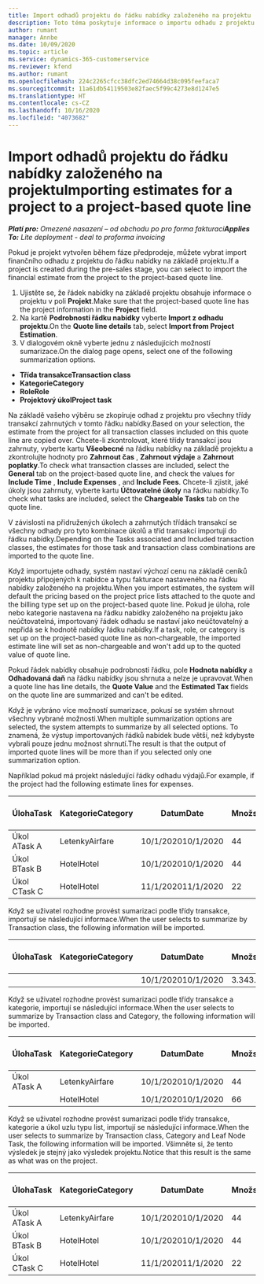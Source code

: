 ```yaml
---
title: Import odhadů projektu do řádku nabídky založeného na projektu
description: Toto téma poskytuje informace o importu odhadu z projektu na řádek nabídky.
author: rumant
manager: Annbe
ms.date: 10/09/2020
ms.topic: article
ms.service: dynamics-365-customerservice
ms.reviewer: kfend
ms.author: rumant
ms.openlocfilehash: 224c2265cfcc38dfc2ed74664d38c095feefaca7
ms.sourcegitcommit: 11a61db54119503e82faec5f99c4273e8d1247e5
ms.translationtype: HT
ms.contentlocale: cs-CZ
ms.lasthandoff: 10/16/2020
ms.locfileid: "4073682"
---
```

# <a name="importing-estimates-for-a-project-to-a-project-based-quote-line"></a><span data-ttu-id="743d9-103">Import odhadů projektu do řádku nabídky založeného na projektu</span><span class="sxs-lookup"><span data-stu-id="743d9-103">Importing estimates for a project to a project-based quote line</span></span>

<span data-ttu-id="743d9-104">_**Platí pro:** Omezené nasazení – od obchodu po pro forma fakturaci_</span><span class="sxs-lookup"><span data-stu-id="743d9-104">_**Applies To:** Lite deployment - deal to proforma invoicing_</span></span>

<span data-ttu-id="743d9-105">Pokud je projekt vytvořen během fáze předprodeje, můžete vybrat import finančního odhadu z projektu do řádku nabídky na základě projektu.</span><span class="sxs-lookup"><span data-stu-id="743d9-105">If a project is created during the pre-sales stage, you can select to import the financial estimate from the project to the project-based quote line.</span></span>

1. <span data-ttu-id="743d9-106">Ujistěte se, že řádek nabídky na základě projektu obsahuje informace o projektu v poli **Projekt**.</span><span class="sxs-lookup"><span data-stu-id="743d9-106">Make sure that the project-based quote line has the project information in the **Project** field.</span></span>
2. <span data-ttu-id="743d9-107">Na kartě **Podrobnosti řádku nabídky** vyberte **Import z odhadu projektu**.</span><span class="sxs-lookup"><span data-stu-id="743d9-107">On the **Quote line details** tab, select **Import from Project Estimation**.</span></span>
3. <span data-ttu-id="743d9-108">V dialogovém okně vyberte jednu z následujících možností sumarizace.</span><span class="sxs-lookup"><span data-stu-id="743d9-108">On the dialog page opens, select one of the following summarization options.</span></span>

  - <span data-ttu-id="743d9-109">**Třída transakce**</span><span class="sxs-lookup"><span data-stu-id="743d9-109">**Transaction class**</span></span>
  - <span data-ttu-id="743d9-110">**Kategorie**</span><span class="sxs-lookup"><span data-stu-id="743d9-110">**Category**</span></span>
  - <span data-ttu-id="743d9-111">**Role**</span><span class="sxs-lookup"><span data-stu-id="743d9-111">**Role**</span></span> 
  - <span data-ttu-id="743d9-112">**Projektový úkol**</span><span class="sxs-lookup"><span data-stu-id="743d9-112">**Project task**</span></span>

<span data-ttu-id="743d9-113">Na základě vašeho výběru se zkopíruje odhad z projektu pro všechny třídy transakcí zahrnutých v tomto řádku nabídky.</span><span class="sxs-lookup"><span data-stu-id="743d9-113">Based on your selection, the estimate from the project for all transaction classes included on this quote line are copied over.</span></span> <span data-ttu-id="743d9-114">Chcete-li zkontrolovat, které třídy transakcí jsou zahrnuty, vyberte kartu **Všeobecné** na řádku nabídky na základě projektu a zkontrolujte hodnoty pro **Zahrnout čas** , **Zahrnout výdaje** a **Zahrnout poplatky**.</span><span class="sxs-lookup"><span data-stu-id="743d9-114">To check what transaction classes are included, select the **General** tab on the project-based quote line, and check the values for **Include Time** , **Include Expenses** , and **Include Fees**.</span></span>  <span data-ttu-id="743d9-115">Chcete-li zjistit, jaké úkoly jsou zahrnuty, vyberte kartu **Účtovatelné úkoly** na řádku nabídky.</span><span class="sxs-lookup"><span data-stu-id="743d9-115">To check what tasks are included, select the **Chargeable Tasks** tab on the quote line.</span></span>

<span data-ttu-id="743d9-116">V závislosti na přidružených úkolech a zahrnutých třídách transakcí se všechny odhady pro tyto kombinace úkolů a tříd transakcí importují do řádku nabídky.</span><span class="sxs-lookup"><span data-stu-id="743d9-116">Depending on the Tasks associated and Included transaction classes, the estimates for those task and transaction class combinations are imported to the quote line.</span></span>

<span data-ttu-id="743d9-117">Když importujete odhady, systém nastaví výchozí cenu na základě ceníků projektu připojených k nabídce a typu fakturace nastaveného na řádku nabídky založeného na projektu.</span><span class="sxs-lookup"><span data-stu-id="743d9-117">When you import estimates, the system will default the pricing based on the project price lists attached to the quote and the billing type set up on the project-based quote line.</span></span> <span data-ttu-id="743d9-118">Pokud je úloha, role nebo kategorie nastavena na řádku nabídky založeného na projektu jako neúčtovatelná, importovaný řádek odhadu se nastaví jako neúčtovatelný a nepřidá se k hodnotě nabídky řádku nabídky.</span><span class="sxs-lookup"><span data-stu-id="743d9-118">If a task, role, or category is set up on the project-based quote line as non-chargeable, the imported estimate line will set as non-chargeable and won't add up to the quoted value of quote line.</span></span>

<span data-ttu-id="743d9-119">Pokud řádek nabídky obsahuje podrobnosti řádku, pole **Hodnota nabídky** a **Odhadovaná daň** na řádku nabídky jsou shrnuta a nelze je upravovat.</span><span class="sxs-lookup"><span data-stu-id="743d9-119">When a quote line has line details, the **Quote Value** and the **Estimated Tax** fields on the quote line are summarized and can't be edited.</span></span>

<span data-ttu-id="743d9-120">Když je vybráno více možností sumarizace, pokusí se systém shrnout všechny vybrané možnosti.</span><span class="sxs-lookup"><span data-stu-id="743d9-120">When multiple summarization options are selected, the system attempts to summarize by all selected options.</span></span> <span data-ttu-id="743d9-121">To znamená, že výstup importovaných řádků nabídek bude větší, než kdybyste vybrali pouze jednu možnost shrnutí.</span><span class="sxs-lookup"><span data-stu-id="743d9-121">The result is that the output of imported quote lines will be more than if you selected only one summarization option.</span></span>

<span data-ttu-id="743d9-122">Například pokud má projekt následující řádky odhadu výdajů.</span><span class="sxs-lookup"><span data-stu-id="743d9-122">For example, if the project had the following estimate lines for expenses.</span></span>

| <span data-ttu-id="743d9-123">Úloha</span><span class="sxs-lookup"><span data-stu-id="743d9-123">Task</span></span> | <span data-ttu-id="743d9-124">Kategorie</span><span class="sxs-lookup"><span data-stu-id="743d9-124">Category</span></span> | <span data-ttu-id="743d9-125">Datum</span><span class="sxs-lookup"><span data-stu-id="743d9-125">Date</span></span> | <span data-ttu-id="743d9-126">Množství</span><span class="sxs-lookup"><span data-stu-id="743d9-126">Quantity</span></span> | <span data-ttu-id="743d9-127">Cena za jednotku</span><span class="sxs-lookup"><span data-stu-id="743d9-127">Unit price</span></span> | <span data-ttu-id="743d9-128">Množství</span><span class="sxs-lookup"><span data-stu-id="743d9-128">Amount</span></span> |
| --- | --- | --- | --- | --- | --- |
| <span data-ttu-id="743d9-129">Úkol A</span><span class="sxs-lookup"><span data-stu-id="743d9-129">Task A</span></span> | <span data-ttu-id="743d9-130">Letenky</span><span class="sxs-lookup"><span data-stu-id="743d9-130">Airfare</span></span> | <span data-ttu-id="743d9-131">10/1/2020</span><span class="sxs-lookup"><span data-stu-id="743d9-131">10/1/2020</span></span> | <span data-ttu-id="743d9-132">4</span><span class="sxs-lookup"><span data-stu-id="743d9-132">4</span></span> | <span data-ttu-id="743d9-133">400</span><span class="sxs-lookup"><span data-stu-id="743d9-133">400</span></span> | <span data-ttu-id="743d9-134">1600</span><span class="sxs-lookup"><span data-stu-id="743d9-134">1600</span></span> |
| <span data-ttu-id="743d9-135">Úkol B</span><span class="sxs-lookup"><span data-stu-id="743d9-135">Task B</span></span> | <span data-ttu-id="743d9-136">Hotel</span><span class="sxs-lookup"><span data-stu-id="743d9-136">Hotel</span></span> | <span data-ttu-id="743d9-137">10/1/2020</span><span class="sxs-lookup"><span data-stu-id="743d9-137">10/1/2020</span></span> | <span data-ttu-id="743d9-138">4</span><span class="sxs-lookup"><span data-stu-id="743d9-138">4</span></span> | <span data-ttu-id="743d9-139">200</span><span class="sxs-lookup"><span data-stu-id="743d9-139">200</span></span> | <span data-ttu-id="743d9-140">800</span><span class="sxs-lookup"><span data-stu-id="743d9-140">800</span></span> |
| <span data-ttu-id="743d9-141">Úkol C</span><span class="sxs-lookup"><span data-stu-id="743d9-141">Task C</span></span> | <span data-ttu-id="743d9-142">Hotel</span><span class="sxs-lookup"><span data-stu-id="743d9-142">Hotel</span></span> | <span data-ttu-id="743d9-143">11/1/2020</span><span class="sxs-lookup"><span data-stu-id="743d9-143">11/1/2020</span></span> | <span data-ttu-id="743d9-144">2</span><span class="sxs-lookup"><span data-stu-id="743d9-144">2</span></span> | <span data-ttu-id="743d9-145">200</span><span class="sxs-lookup"><span data-stu-id="743d9-145">200</span></span> | <span data-ttu-id="743d9-146">400</span><span class="sxs-lookup"><span data-stu-id="743d9-146">400</span></span> |

<span data-ttu-id="743d9-147">Když se uživatel rozhodne provést sumarizaci podle třídy transakce, importují se následující informace.</span><span class="sxs-lookup"><span data-stu-id="743d9-147">When the user selects to summarize by Transaction class, the following information will be imported.</span></span>

| <span data-ttu-id="743d9-148">Úloha</span><span class="sxs-lookup"><span data-stu-id="743d9-148">Task</span></span> | <span data-ttu-id="743d9-149">Kategorie</span><span class="sxs-lookup"><span data-stu-id="743d9-149">Category</span></span> | <span data-ttu-id="743d9-150">Datum</span><span class="sxs-lookup"><span data-stu-id="743d9-150">Date</span></span> | <span data-ttu-id="743d9-151">Množství</span><span class="sxs-lookup"><span data-stu-id="743d9-151">Quantity</span></span> | <span data-ttu-id="743d9-152">Cena za jednotku</span><span class="sxs-lookup"><span data-stu-id="743d9-152">Unit price</span></span> | <span data-ttu-id="743d9-153">Množství</span><span class="sxs-lookup"><span data-stu-id="743d9-153">Amount</span></span> |
| --- | --- | --- | --- | --- | --- |
|||<span data-ttu-id="743d9-154">10/1/2020</span><span class="sxs-lookup"><span data-stu-id="743d9-154">10/1/2020</span></span> | <span data-ttu-id="743d9-155">3.34</span><span class="sxs-lookup"><span data-stu-id="743d9-155">3.34</span></span> | <span data-ttu-id="743d9-156">840</span><span class="sxs-lookup"><span data-stu-id="743d9-156">840</span></span> | <span data-ttu-id="743d9-157">2800</span><span class="sxs-lookup"><span data-stu-id="743d9-157">2800</span></span> |

<span data-ttu-id="743d9-158">Když se uživatel rozhodne provést sumarizaci podle třídy transakce a kategorie, importují se následující informace.</span><span class="sxs-lookup"><span data-stu-id="743d9-158">When the user selects to summarize by Transaction class and Category, the following information will be imported.</span></span>

| <span data-ttu-id="743d9-159">Úloha</span><span class="sxs-lookup"><span data-stu-id="743d9-159">Task</span></span> | <span data-ttu-id="743d9-160">Kategorie</span><span class="sxs-lookup"><span data-stu-id="743d9-160">Category</span></span> | <span data-ttu-id="743d9-161">Datum</span><span class="sxs-lookup"><span data-stu-id="743d9-161">Date</span></span> | <span data-ttu-id="743d9-162">Množství</span><span class="sxs-lookup"><span data-stu-id="743d9-162">Quantity</span></span> | <span data-ttu-id="743d9-163">Cena za jednotku</span><span class="sxs-lookup"><span data-stu-id="743d9-163">Unit price</span></span> | <span data-ttu-id="743d9-164">Množství</span><span class="sxs-lookup"><span data-stu-id="743d9-164">Amount</span></span> |
| --- | --- | --- | --- | --- | --- |
| <span data-ttu-id="743d9-165">Úkol A</span><span class="sxs-lookup"><span data-stu-id="743d9-165">Task A</span></span> | <span data-ttu-id="743d9-166">Letenky</span><span class="sxs-lookup"><span data-stu-id="743d9-166">Airfare</span></span> | <span data-ttu-id="743d9-167">10/1/2020</span><span class="sxs-lookup"><span data-stu-id="743d9-167">10/1/2020</span></span> | <span data-ttu-id="743d9-168">4</span><span class="sxs-lookup"><span data-stu-id="743d9-168">4</span></span> | <span data-ttu-id="743d9-169">400</span><span class="sxs-lookup"><span data-stu-id="743d9-169">400</span></span> | <span data-ttu-id="743d9-170">1600</span><span class="sxs-lookup"><span data-stu-id="743d9-170">1600</span></span> |
| | <span data-ttu-id="743d9-171">Hotel</span><span class="sxs-lookup"><span data-stu-id="743d9-171">Hotel</span></span> | <span data-ttu-id="743d9-172">10/1/2020</span><span class="sxs-lookup"><span data-stu-id="743d9-172">10/1/2020</span></span> | <span data-ttu-id="743d9-173">6</span><span class="sxs-lookup"><span data-stu-id="743d9-173">6</span></span> | <span data-ttu-id="743d9-174">200</span><span class="sxs-lookup"><span data-stu-id="743d9-174">200</span></span> | <span data-ttu-id="743d9-175">1200</span><span class="sxs-lookup"><span data-stu-id="743d9-175">1200</span></span> |

<span data-ttu-id="743d9-176">Když se uživatel rozhodne provést sumarizaci podle třídy transakce, kategorie a úkol uzlu typu list, importují se následující informace.</span><span class="sxs-lookup"><span data-stu-id="743d9-176">When the user selects to summarize by Transaction class, Category and Leaf Node Task, the following information will be imported.</span></span> <span data-ttu-id="743d9-177">Všimněte si, že tento výsledek je stejný jako výsledek projektu.</span><span class="sxs-lookup"><span data-stu-id="743d9-177">Notice that this result is the same as what was on the project.</span></span>

| <span data-ttu-id="743d9-178">Úloha</span><span class="sxs-lookup"><span data-stu-id="743d9-178">Task</span></span> | <span data-ttu-id="743d9-179">Kategorie</span><span class="sxs-lookup"><span data-stu-id="743d9-179">Category</span></span> | <span data-ttu-id="743d9-180">Datum</span><span class="sxs-lookup"><span data-stu-id="743d9-180">Date</span></span> | <span data-ttu-id="743d9-181">Množství</span><span class="sxs-lookup"><span data-stu-id="743d9-181">Quantity</span></span> | <span data-ttu-id="743d9-182">Cena za jednotku</span><span class="sxs-lookup"><span data-stu-id="743d9-182">Unit price</span></span> | <span data-ttu-id="743d9-183">Množství</span><span class="sxs-lookup"><span data-stu-id="743d9-183">Amount</span></span> |
| --- | --- | --- | --- | --- | --- |
| <span data-ttu-id="743d9-184">Úkol A</span><span class="sxs-lookup"><span data-stu-id="743d9-184">Task A</span></span> | <span data-ttu-id="743d9-185">Letenky</span><span class="sxs-lookup"><span data-stu-id="743d9-185">Airfare</span></span> | <span data-ttu-id="743d9-186">10/1/2020</span><span class="sxs-lookup"><span data-stu-id="743d9-186">10/1/2020</span></span> | <span data-ttu-id="743d9-187">4</span><span class="sxs-lookup"><span data-stu-id="743d9-187">4</span></span> | <span data-ttu-id="743d9-188">400</span><span class="sxs-lookup"><span data-stu-id="743d9-188">400</span></span> | <span data-ttu-id="743d9-189">1600</span><span class="sxs-lookup"><span data-stu-id="743d9-189">1600</span></span> |
| <span data-ttu-id="743d9-190">Úkol B</span><span class="sxs-lookup"><span data-stu-id="743d9-190">Task B</span></span> | <span data-ttu-id="743d9-191">Hotel</span><span class="sxs-lookup"><span data-stu-id="743d9-191">Hotel</span></span> | <span data-ttu-id="743d9-192">10/1/2020</span><span class="sxs-lookup"><span data-stu-id="743d9-192">10/1/2020</span></span> | <span data-ttu-id="743d9-193">4</span><span class="sxs-lookup"><span data-stu-id="743d9-193">4</span></span> | <span data-ttu-id="743d9-194">200</span><span class="sxs-lookup"><span data-stu-id="743d9-194">200</span></span> | <span data-ttu-id="743d9-195">800</span><span class="sxs-lookup"><span data-stu-id="743d9-195">800</span></span> |
| <span data-ttu-id="743d9-196">Úkol C</span><span class="sxs-lookup"><span data-stu-id="743d9-196">Task C</span></span> | <span data-ttu-id="743d9-197">Hotel</span><span class="sxs-lookup"><span data-stu-id="743d9-197">Hotel</span></span> | <span data-ttu-id="743d9-198">11/1/2020</span><span class="sxs-lookup"><span data-stu-id="743d9-198">11/1/2020</span></span> | <span data-ttu-id="743d9-199">2</span><span class="sxs-lookup"><span data-stu-id="743d9-199">2</span></span> | <span data-ttu-id="743d9-200">200</span><span class="sxs-lookup"><span data-stu-id="743d9-200">200</span></span> | <span data-ttu-id="743d9-201">400</span><span class="sxs-lookup"><span data-stu-id="743d9-201">400</span></span> |
